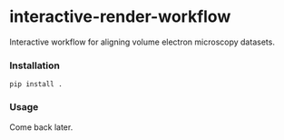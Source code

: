 # interactive-render-workflow
Interactive workflow for aligning volume electron microscopy datasets.

### Installation
```
pip install .
```

### Usage
Come back later.
